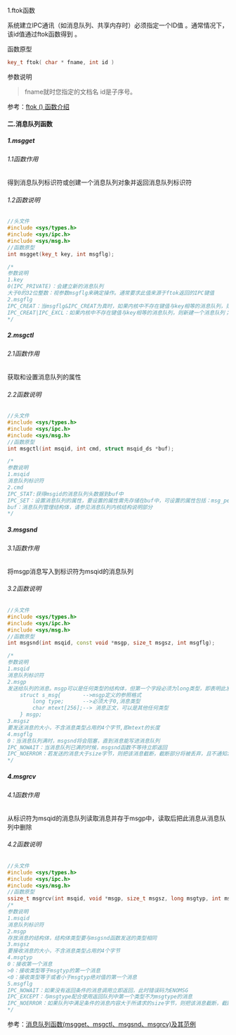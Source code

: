 1.ftok函数

系统建立IPC通讯（如消息队列、共享内存时）必须指定一个ID值 。通常情况下，该id值通过ftok函数得到 。

函数原型

```c++
key_t ftok( char * fname, int id )
```

参数说明

> fname就时您指定的文档名
> id是子序号。

参考：[ftok () 函数介绍](https://blog.csdn.net/oceanlee2/article/details/4539503)

#### 二.消息队列函数

##### 1.msgget

###### 1.1函数作用

得到消息队列标识符或创建一个消息队列对象并返回消息队列标识符

###### 1.2函数说明

```c++
//头文件
#include <sys/types.h>
#include <sys/ipc.h>
#include <sys/msg.h>
//函数原型
int msgget(key_t key, int msgflg);

/*
参数说明
1.key
0(IPC_PRIVATE)：会建立新的消息队列
大于0的32位整数：视参数msgflg来确定操作。通常要求此值来源于ftok返回的IPC键值
2.msgflg
IPC_CREAT：当msgflg&IPC_CREAT为真时，如果内核中不存在键值与key相等的消息队列，则新建一个消息队列；如果存在这样的消息队列，返回此消息队列的标识符
IPC_CREAT|IPC_EXCL：如果内核中不存在键值与key相等的消息队列，则新建一个消息队列；如果存在这样的消息队列则报错
*/
```

##### 2.msgctl

###### 2.1函数作用

获取和设置消息队列的属性

###### 2.2函数说明

```c++
//头文件
#include <sys/types.h>
#include <sys/ipc.h>
#include <sys/msg.h>
//函数原型
int msgctl(int msqid, int cmd, struct msqid_ds *buf);

/*
参数说明
1.msqid
消息队列标识符
2.cmd
IPC_STAT:获得msgid的消息队列头数据到buf中
IPC_SET：设置消息队列的属性，要设置的属性需先存储在buf中，可设置的属性包括：msg_perm.uid、msg_perm.gid、msg_perm.mode以及msg_qbytes
buf：消息队列管理结构体，请参见消息队列内核结构说明部分
*/
```

##### 3.msgsnd

###### 3.1函数作用

将msgp消息写入到标识符为msqid的消息队列

###### 3.2函数说明

```c++
//头文件
#include <sys/types.h>
#include <sys/ipc.h>
#include <sys/msg.h>
//函数原型
int msgsnd(int msqid, const void *msgp, size_t msgsz, int msgflg);

/*
参数说明
1.msqid
消息队列标识符
2.msgp
发送给队列的消息。msgp可以是任何类型的结构体，但第一个字段必须为long类型，即表明此发送消息的类型，msgrcv根据此接收消息。msgp定义的参照格式如下：
    struct s_msg{		-->msgp定义的参照格式
    	long type;		-->必须大于0,消息类型 
    	char mtext[256];--> 消息正文，可以是其他任何类型
    } msgp;
3.msgsz
要发送消息的大小，不含消息类型占用的4个字节,即mtext的长度
4.msgflg
0：当消息队列满时，msgsnd将会阻塞，直到消息能写进消息队列
IPC_NOWAIT：当消息队列已满的时候，msgsnd函数不等待立即返回
IPC_NOERROR：若发送的消息大于size字节，则把该消息截断，截断部分将被丢弃，且不通知发送进程。
*/
```

##### 4.msgrcv

###### 4.1函数作用

从标识符为msqid的消息队列读取消息并存于msgp中，读取后把此消息从消息队列中删除

###### 4.2函数说明

```c++
//头文件
#include <sys/types.h>
#include <sys/ipc.h>
#include <sys/msg.h>
//函数原型
ssize_t msgrcv(int msqid, void *msgp, size_t msgsz, long msgtyp, int msgflg);
/*
参数说明
1.msqid
消息队列标识符
2.msgp
存放消息的结构体，结构体类型要与msgsnd函数发送的类型相同
3.msgsz
要接收消息的大小，不含消息类型占用的4个字节
4.msgtyp
0：接收第一个消息
>0：接收类型等于msgtyp的第一个消息
<0：接收类型等于或者小于msgtyp绝对值的第一个消息
5.msgflg
IPC_NOWAIT：如果没有返回条件的消息调用立即返回，此时错误码为ENOMSG
IPC_EXCEPT：与msgtype配合使用返回队列中第一个类型不为msgtype的消息
IPC_NOERROR：如果队列中满足条件的消息内容大于所请求的size字节，则把该消息截断，截断部分将被丢弃
*/
```

参考：[消息队列函数(msgget、msgctl、msgsnd、msgrcv)及其范例](https://blog.csdn.net/guoping16/article/details/6584024)

